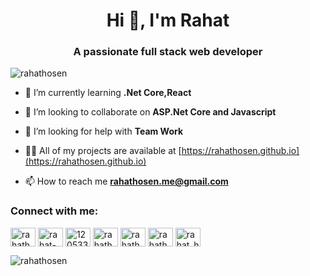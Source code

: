 <h1 align="center">Hi 👋, I'm Rahat</h1>
<h3 align="center">A passionate full stack web developer</h3>

<p align="left"> <img src="https://komarev.com/ghpvc/?username=rahathosen&label=Profile%20views&color=0e75b6&style=flat" alt="rahathosen" /> </p>

- 🌱 I’m currently learning **.Net Core,React**

- 👯 I’m looking to collaborate on **ASP.Net Core and Javascript**

- 🤝 I’m looking for help with **Team Work**

- 👨‍💻 All of my projects are available at [https://rahathosen.github.io](https://rahathosen.github.io)

- 📫 How to reach me **rahathosen.me@gmail.com**

<h3 align="left">Connect with me:</h3>
<p align="left">
<a href="https://codepen.io/rahathosen" target="blank"><img align="center" src="https://cdn.jsdelivr.net/npm/simple-icons@3.0.1/icons/codepen.svg" alt="rahathosen" height="30" width="40" /></a>
<a href="https://linkedin.com/in/rahat-hosen-83a50719b" target="blank"><img align="center" src="https://cdn.jsdelivr.net/npm/simple-icons@3.0.1/icons/linkedin.svg" alt="rahat-hosen-83a50719b" height="30" width="40" /></a>
<a href="https://stackoverflow.com/users/12053385" target="blank"><img align="center" src="https://cdn.jsdelivr.net/npm/simple-icons@3.0.1/icons/stackoverflow.svg" alt="12053385" height="30" width="40" /></a>
<a href="https://fb.com/rahathosen.cse" target="blank"><img align="center" src="https://cdn.jsdelivr.net/npm/simple-icons@3.0.1/icons/facebook.svg" alt="rahathosen.cse" height="30" width="40" /></a>
<a href="https://www.hackerrank.com/rahathosen" target="blank"><img align="center" src="https://cdn.jsdelivr.net/npm/simple-icons@3.0.1/icons/hackerrank.svg" alt="rahathosen" height="30" width="40" /></a>
<a href="https://codeforces.com/profile/rahathosen.me" target="blank"><img align="center" src="https://cdn.jsdelivr.net/npm/simple-icons@3.0.1/icons/codeforces.svg" alt="rahathosen.me" height="30" width="40" /></a>
<a href="https://www.leetcode.com/rahat_hosen" target="blank"><img align="center" src="https://cdn.jsdelivr.net/npm/simple-icons@3.0.1/icons/leetcode.svg" alt="rahat_hosen" height="30" width="40" /></a>
</p>

<p><img align="center" src="https://github-readme-stats.vercel.app/api/top-langs?username=rahathosen&show_icons=true&locale=en&layout=compact" alt="rahathosen" /></p>






<!--
**rahathosen/rahathosen** is a ✨ _special_ ✨ repository because its `README.md` (this file) appears on your GitHub profile.

Here are some ideas to get you started:
### Hi there 👋

- 🌱 I’m currently learning .Net Core and JavaScript
- 👯 I’m looking to collaborate on Core application
- 📫 How to reach me: [Facebook](https://www.facebook.com/rahathosen.cse/)
- 😄 Pronouns: he/him
- ⚡ Fun fact: guess what!

![Top Langs](https://github-readme-stats.vercel.app/api/top-langs/?username=rahathosen&layout=compact)

![Rahat's github stats](https://github-readme-stats.vercel.app/api?username=rahathosen&show_icons=true&theme=react )
- 🔭 I’m currently working on ...
- 🌱 I’m currently learning ...
- 👯 I’m looking to collaborate on ...
- 🤔 I’m looking for help with ...
- 💬 Ask me about ...
- 📫 How to reach me: ...
- 😄 Pronouns: he/him
- ⚡ Fun fact: ...
-->
